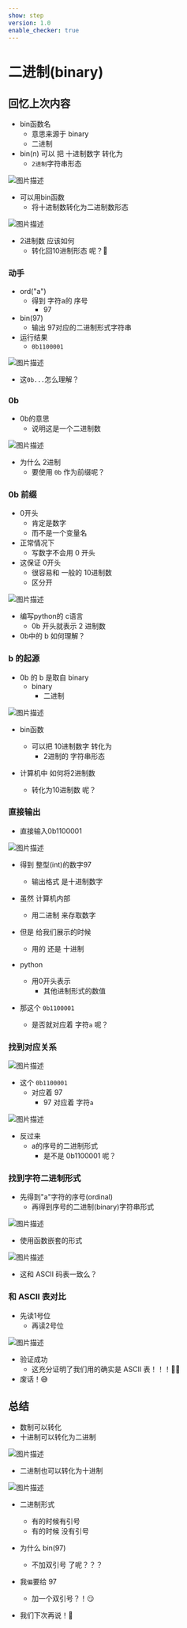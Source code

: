 ```yaml
---
show: step
version: 1.0
enable_checker: true
---
```


# 二进制(binary)

## 回忆上次内容

- bin函数名
	- 意思来源于 binary
	- 二进制
- bin(n) 可以 把 十进制数字 转化为
	- `2进制`字符串形态

![图片描述](https://doc.shiyanlou.com/courses/uid1190679-20230919-1695119721317)

- 可以用bin函数
	- 将十进制数转化为二进制数形态

![图片描述](https://doc.shiyanlou.com/courses/uid1190679-20220924-1663986676370)

- 2进制数 应该如何 
	- 转化回10进制形态 呢？🤔

### 动手

- ord("a")
	- 得到 字符a的 序号
		- 97
- bin(97)
	- 输出 97对应的二进制形式字符串
- 运行结果
	- `0b1100001`

![图片描述](https://doc.shiyanlou.com/courses/uid1190679-20220821-1661039441324)

- 这`0b...`怎么理解？

### 0b
- 0b的意思
	- 说明这是一个二进制数

![图片描述](https://doc.shiyanlou.com/courses/uid1190679-20230322-1679492467602)

- 为什么 2进制 
	- 要使用 `0b` 作为前缀呢？

### 0b 前缀

- 0开头 
	- 肯定是数字
	- 而不是一个变量名
- 正常情况下
	- 写数字不会用 0 开头
- 这保证 0开头
	- 很容易和 一般的 10进制数 
	- 区分开

![图片描述](https://doc.shiyanlou.com/courses/uid1190679-20230603-1685777718414)

- 编写python的 c语言
  - 0b 开头就表示 2 进制数
- 0b中的 b 如何理解？

### b 的起源

- 0b 的 b 是取自 binary
  - binary 
	  - 二进制

![图片描述](https://doc.shiyanlou.com/courses/uid1190679-20230603-1685777917105)

- bin函数
	- 可以把 10进制数字 转化为 
		- 2进制的 字符串形态

- 计算机中 如何将2进制数 
	- 转化为10进制数 呢？

### 直接输出

- 直接输入0b1100001

![图片描述](https://doc.shiyanlou.com/courses/uid1190679-20220918-1663464213194)

- 得到 整型(int)的数字97
	- 输出格式 是十进制数字
- 虽然 计算机内部 
	- 用二进制 来存取数字
- 但是 给我们展示的时候
	- 用的 还是 十进制
- python 
	- 用0开头表示 
		- 其他进制形式的数值

- 那这个 `0b1100001` 
	- 是否就对应着 字符`a` 呢？

### 找到对应关系

![图片描述](https://doc.shiyanlou.com/courses/uid1190679-20230329-1680085206927)

- 这个 `0b1100001` 
	- 对应着 97
		- 97 对应着 字符`a`

![图片描述](https://doc.shiyanlou.com/courses/uid1190679-20230329-1680085279046)

- 反过来
	- a的序号的二进制形式
		- 是不是 0b1100001 呢？

### 找到字符二进制形式

- 先得到"a"字符的序号(ordinal)
	- 再得到序号的二进制(binary)字符串形式

![图片描述](https://doc.shiyanlou.com/courses/uid1190679-20230329-1680087512593)

- 使用函数嵌套的形式

![图片描述](https://doc.shiyanlou.com/courses/uid1190679-20210220-1613809905812)

- 这和 ASCII 码表一致么？

### 和 ASCII 表对比

- 先读1号位
	- 再读2号位

![图片描述](https://doc.shiyanlou.com/courses/uid1190679-20210220-1613809233687)

- 验证成功
	- 这充分证明了我们用的确实是 ASCII 表！！！👏👏
- 废话！😅

## 总结

- 数制可以转化
- 十进制可以转化为二进制

![图片描述](https://doc.shiyanlou.com/courses/uid1190679-20230919-1695121184473)

- 二进制也可以转化为十进制

![图片描述](https://doc.shiyanlou.com/courses/uid1190679-20230919-1695121205962)

- 二进制形式 
	- 有的时候有引号
	- 有的时候 没有引号

- 为什么 bin(97)
	- 不加双引号 了呢？？？
- 我`偏`要给 97 
	- 加一个双引号？！😏
- 我们下次再说！👋